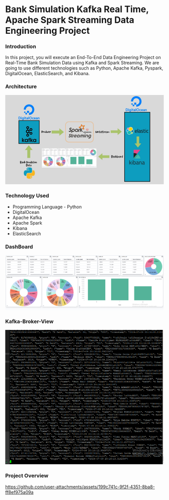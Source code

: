 # Bank Simulation Kafka Real Time, Apache Spark Streaming Data Engineering Project

### Introduction

In this project, you will execute an End-To-End Data Engineering Project on Real-Time Bank Simulation Data using Kafka and Spark Streaming.
We are going to use different technologies such as Python, Apache Kafka, Pyspark, DigitalOcean, ElasticSearch, and Kibana.

### Architecture

![](https://github.com/Recard1on/Apache_Spark_Streaming_and_Dashboard_with_Kibana/blob/main/System_Architecture.jpg)

### Technology Used
* Programming Language - Python
* DigitalOcean
* Apache Kafka
* Apache Spark
* Kibana
* ElasticSearch


### DashBoard

![](https://github.com/Recard1on/Apache_Spark_Streaming_and_Dashboard_with_Kibana/blob/main/dashboard.png)


### Kafka-Broker-View

![](https://github.com/Recard1on/Apache_Spark_Streaming_and_Dashboard_with_Kibana/blob/main/kafka-broker.png)

### Project Overview

https://github.com/user-attachments/assets/199c741c-9f2f-4351-8ba8-ff8ef975a09a


